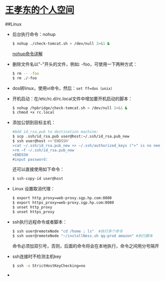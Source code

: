 # [王孝东的个人空间](https://scm-git.github.io/)
##Linux

* 后台执行命令：nohup
  ```bash
  $ nohup ./check-tomcat.sh > /dev/null 2>&1 &
  ```
  [nohup命令详解](http://www.cnblogs.com/yinzx/p/4658536.html)

* 删除文件名以"-"开头的文件，例如: -foo，可使用一下两种方式：
  ```bash
  $ rm -- -foo
  $ rm ./-foo
  ```
  
* dos转linux，使用vi命令，然后：`set ff=dos（unix）`

* 开机启动：在/etc/rc.d/rc.local文件中增加要开机启动的脚本：
  ```bash
  $ nohup /hpbridge/check-tomcat.sh > /dev/null 2>&1 &
  $ chmod +x rc.local
  ```
  
* 添加公钥到目标主机：
  ```bash
  #Add id_rsa.pub to destination machine:
  $ scp .ssh/id_rsa.pub user@host:~/.ssh/id_rsa.pub_new
  $ ssh user@host <<'ENDSSH'
  >cat ~/.ssh/id_rsa.pub_new >> ~/.ssh/authorized_keys (">" is no need)
  >rm –f ~/.ssh/id_rsa.pub_new
  >ENDSSH
  #input password:
  ```
  还可以直接使用如下命令：
  ```bash
  $ ssh-copy-id user@host
  ```
  
* Linux 设置取消代理：
  ```bash
  $ export http_proxy=web-proxy.sgp.hp.com:8080
  $ export https_proxy=web-proxy.sgp.hp.com:8080
  $ unset http_proxy
  $ unset https_proxy
  ```
  
* ssh执行远程命令或者脚本：
  ```bash
  $ ssh user@remoteNode "cd /home ; ls"  #执行多个命令
  $ ssh user@remoteNode "~/installNess.sh qq-prod amazon" #执行脚本
  ```
  命令必须加双引号，否则，后面的命令将会在本地执行，命令之间用分号隔开
  
* ssh连接时不检测主机key
  ```bash
  $ ssh -o StrictHostKeyChecking=no
  ```

* 